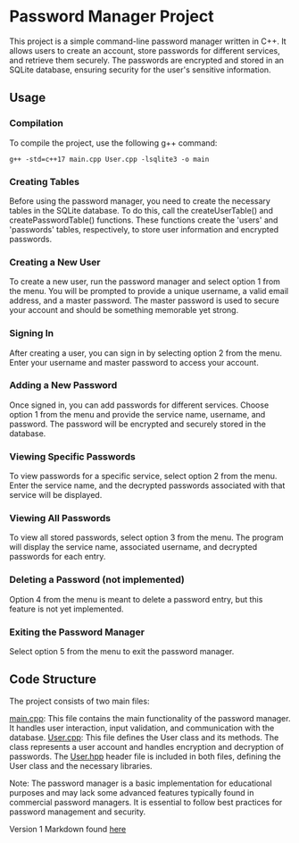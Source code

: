 # Password Manager Project
This project is a simple command-line password manager written in C++. It allows users to create an account, store passwords for different services, and retrieve them securely. The passwords are encrypted and stored in an SQLite database, ensuring security for the user's sensitive information.

## Usage
### Compilation
To compile the project, use the following g++ command:

```shell
g++ -std=c++17 main.cpp User.cpp -lsqlite3 -o main
```
### Creating Tables
Before using the password manager, you need to create the necessary tables in the SQLite database. To do this, call the createUserTable() and createPasswordTable() functions. These functions create the 'users' and 'passwords' tables, respectively, to store user information and encrypted passwords.

### Creating a New User
To create a new user, run the password manager and select option 1 from the menu. You will be prompted to provide a unique username, a valid email address, and a master password. The master password is used to secure your account and should be something memorable yet strong.

### Signing In
After creating a user, you can sign in by selecting option 2 from the menu. Enter your username and master password to access your account.

### Adding a New Password
Once signed in, you can add passwords for different services. Choose option 1 from the menu and provide the service name, username, and password. The password will be encrypted and securely stored in the database.

### Viewing Specific Passwords
To view passwords for a specific service, select option 2 from the menu. Enter the service name, and the decrypted passwords associated with that service will be displayed.

### Viewing All Passwords
To view all stored passwords, select option 3 from the menu. The program will display the service name, associated username, and decrypted passwords for each entry.

### Deleting a Password (not implemented)
Option 4 from the menu is meant to delete a password entry, but this feature is not yet implemented.

### Exiting the Password Manager
Select option 5 from the menu to exit the password manager.

## Code Structure
The project consists of two main files:

[main.cpp](main.cpp): This file contains the main functionality of the password manager. It handles user interaction, input validation, and communication with the database.
[User.cpp](User.cpp): This file defines the User class and its methods. The class represents a user account and handles encryption and decryption of passwords.
The [User.hpp](User.hpp) header file is included in both files, defining the User class and the necessary libraries.

Note: The password manager is a basic implementation for educational purposes and may lack some advanced features typically found in commercial password managers. It is essential to follow best practices for password management and security.

Version 1 Markdown found [here](version1README.md)
